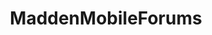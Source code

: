 ---
title: MaddenMobileForums
crosslinks:
- youtubefactsbot
- MaddenMobileH2H
- maddenmobilebuysell
- u_imguralbumbot
- livven
- john_yukis_bots
- anti_gif_bot
- MCSRep
- '2013'
- tmsbmeta
- maddenmobileh2h
- alotabot
- nba
- AskOuija
- videos
- kuhn
- bestof2016
- metric_units
- itwasagraveyardgraph
- thebookofdan
---